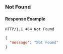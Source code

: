 ### Not Found

#### Response Example

```
HTTP/1.1 404 Not Found
```

```json
{
  "message": "Not Found"
}
```
